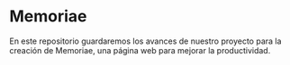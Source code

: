 # Memoriae
En este repositorio guardaremos los avances de nuestro proyecto para la creación de Memoriae, una página web para mejorar la productividad.
